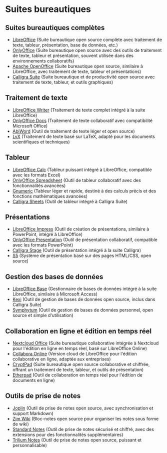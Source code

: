 # Suites bureautiques

## Suites bureautiques complètes
  - [LibreOffice](https://www.libreoffice.org/) (Suite bureautique open source complète avec traitement de texte, tableur, présentation, base de données, etc.)
  - [OnlyOffice](https://www.onlyoffice.com/) (Suite bureautique open source avec des outils de traitement de texte, tableur et présentation, souvent utilisée dans des environnements collaboratifs)
  - [Apache OpenOffice](https://www.openoffice.org/) (Suite bureautique open source, similaire à LibreOffice, avec traitement de texte, tableur et présentations)
  - [Calligra Suite](https://calligra.org/) (Suite bureautique et de productivité open source avec traitement de texte, tableur, et outils graphiques)

## Traitement de texte
  - [LibreOffice Writer](https://www.libreoffice.org/discover/writer/) (Traitement de texte complet intégré à la suite LibreOffice)
  - [OnlyOffice Docs](https://www.onlyoffice.com/) (Traitement de texte collaboratif avec compatibilité Microsoft Office)
  - [AbiWord](https://www.abisource.com/) (Outil de traitement de texte léger et open source)
  - [LyX](https://www.lyx.org/) (Traitement de texte basé sur LaTeX, adapté pour les documents scientifiques et techniques)

## Tableur
  - [LibreOffice Calc](https://www.libreoffice.org/discover/calc/) (Tableur puissant intégré à LibreOffice, compatible avec les formats Excel)
  - [OnlyOffice Spreadsheet](https://www.onlyoffice.com/) (Outil de tableur collaboratif avec des fonctionnalités avancées)
  - [Gnumeric](http://www.gnumeric.org/) (Tableur léger et rapide, destiné à des calculs précis et des fonctions mathématiques avancées)
  - [Calligra Sheets](https://calligra.org/sheets/) (Outil de tableur intégré à Calligra Suite)

## Présentations
  - [LibreOffice Impress](https://www.libreoffice.org/discover/impress/) (Outil de création de présentations, similaire à PowerPoint, intégré à LibreOffice)
  - [OnlyOffice Presentation](https://www.onlyoffice.com/) (Outil de présentation collaboratif, compatible avec les formats PowerPoint)
  - [Calligra Stage](https://calligra.org/stage/) (Outil de présentation intégré à la suite Calligra)
  - [S5](http://meyerweb.com/eric/tools/s5/) (Système de présentation basé sur des pages HTML/CSS, open source)

## Gestion des bases de données
  - [LibreOffice Base](https://www.libreoffice.org/discover/base/) (Gestionnaire de bases de données intégré à la suite LibreOffice, similaire à Microsoft Access)
  - [Kexi](https://kexi-project.org/) (Outil de gestion de bases de données open source, inclus dans Calligra Suite)
  - [Symphytum](https://giowck.github.io/symphytum/) (Outil de gestion de bases de données personnel, open source et simple d'utilisation)

## Collaboration en ligne et édition en temps réel
  - [Nextcloud Office](https://nextcloud.com/office/) (Suite bureautique collaborative intégrée à Nextcloud pour l'édition en ligne en temps réel, basé sur LibreOffice Online)
  - [Collabora Online](https://www.collaboraoffice.com/collabora-online/) (Version cloud de LibreOffice pour l'édition collaborative en ligne, adaptée aux entreprises)
  - [CryptPad](https://cryptpad.fr/) (Suite bureautique open source collaborative et chiffrée, offrant un traitement de texte, tableur, et outils de présentation)
  - [Etherpad](https://etherpad.org/) (Outil de collaboration en temps réel pour l'édition de documents en ligne)

## Outils de prise de notes
  - [Joplin](https://joplinapp.org/) (Outil de prise de notes open source, avec synchronisation et support Markdown)
  - [Zim Wiki](https://zim-wiki.org/) (Bloc-notes open source pour organiser les notes sous forme de wiki)
  - [Standard Notes](https://standardnotes.org/) (Outil de prise de notes sécurisé et chiffré, avec des extensions pour des fonctionnalités supplémentaires)
  - [Trilium Notes](https://github.com/zadam/trilium) (Outil de prise de notes open source, puissant et personnalisable)


